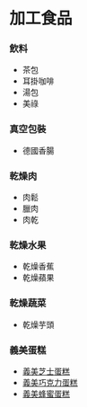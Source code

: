 # 加工食品

### 飲料

+ 茶包
+ 耳掛咖啡
+ 湯包
+ 美祿

### 真空包裝

+ 德國香腸

### 乾燥肉

+ 肉鬆
+ 臘肉
+ 肉乾

### 乾燥水果

+ 乾燥香蕉
+ 乾燥蘋果

### 乾燥蔬菜

+ 乾燥芋頭


### 義美蛋糕

+ [義美芝士蛋糕](https://imec.imeifoods.com.tw/Product.aspx?ProductGuid=6de138f5-5b97-482d-8909-f9d1f0b3fb01)
+ [義美巧克力蛋糕](https://imec.imeifoods.com.tw/Product.aspx?ProductGuid=31a7c4eb-3862-42e1-869f-f1debaab9707)
+ [義美蜂蜜蛋糕](https://imec.imeifoods.com.tw/Product.aspx?ProductGuid=dbc74ce3-d81e-4e89-9929-0e580cdae236)